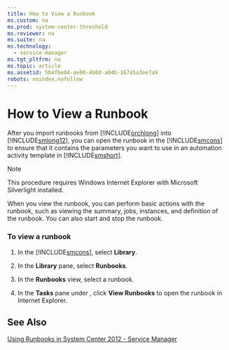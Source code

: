 ```yaml
---
title: How to View a Runbook
ms.custom: na
ms.prod: system-center-threshold
ms.reviewer: na
ms.suite: na
ms.technology: 
  - service-manager
ms.tgt_pltfrm: na
ms.topic: article
ms.assetid: 5b4fbe04-ae00-4b0d-a04b-167a5a3ee7a9
robots: noindex,nofollow
---
```

# How to View a Runbook
After you import runbooks from [!INCLUDE[orchlong](Token/orchlong_md.md)] into [!INCLUDE[smlong12](Token/smlong12_md.md)], you can open the runbook in the [!INCLUDE[smcons](Token/smcons_md.md)] to ensure that it contains the parameters you want to use in an automation activity template in [!INCLUDE[smshort](Token/smshort_md.md)].

> [!NOTE]
> This procedure requires Windows Internet Explorer with Microsoft Silverlight installed.

When you view the runbook, you can perform basic actions with the runbook, such as viewing the summary, jobs, instances, and definition of the runbook. You can also start and stop the runbook.

### To view a runbook

1.  In the [!INCLUDE[smcons](Token/smcons_md.md)], select **Library**.

2.  In the **Library** pane, select **Runbooks**.

3.  In the **Runbooks** view, select a runbook.

4.  In the **Tasks** pane under **<RunbookName>**, click **View Runbooks** to open the runbook in Internet Explorer.

## See Also
[Using Runbooks in System Center 2012 - Service Manager](Using-Runbooks-in-System-Center-2012---Service-Manager.md)


